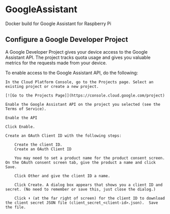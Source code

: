 # GoogleAssistant
Docker build for Google Assistant for Raspberry Pi

## Configure a Google Developer Project

A Google Developer Project gives your device access to the Google Assistant API. The project tracks quota usage and gives you valuable metrics for the requests made from your device.

To enable access to the Google Assistant API, do the following:

    In the Cloud Platform Console, go to the Projects page. Select an existing project or create a new project.

    [![Go to the Projects Page]](https://console.cloud.google.com/project)

    Enable the Google Assistant API on the project you selected (see the Terms of Service).

    Enable the API

    Click Enable.

    Create an OAuth Client ID with the following steps:

        Create the client ID.
        Create an OAuth Client ID

        You may need to set a product name for the product consent screen. On the OAuth consent screen tab, give the product a name and click Save.

        Click Other and give the client ID a name.

        Click Create. A dialog box appears that shows you a client ID and secret. (No need to remember or save this, just close the dialog.)

        Click ⬇ (at the far right of screen) for the client ID to download the client secret JSON file (client_secret_<client-id>.json).  Save the file.



